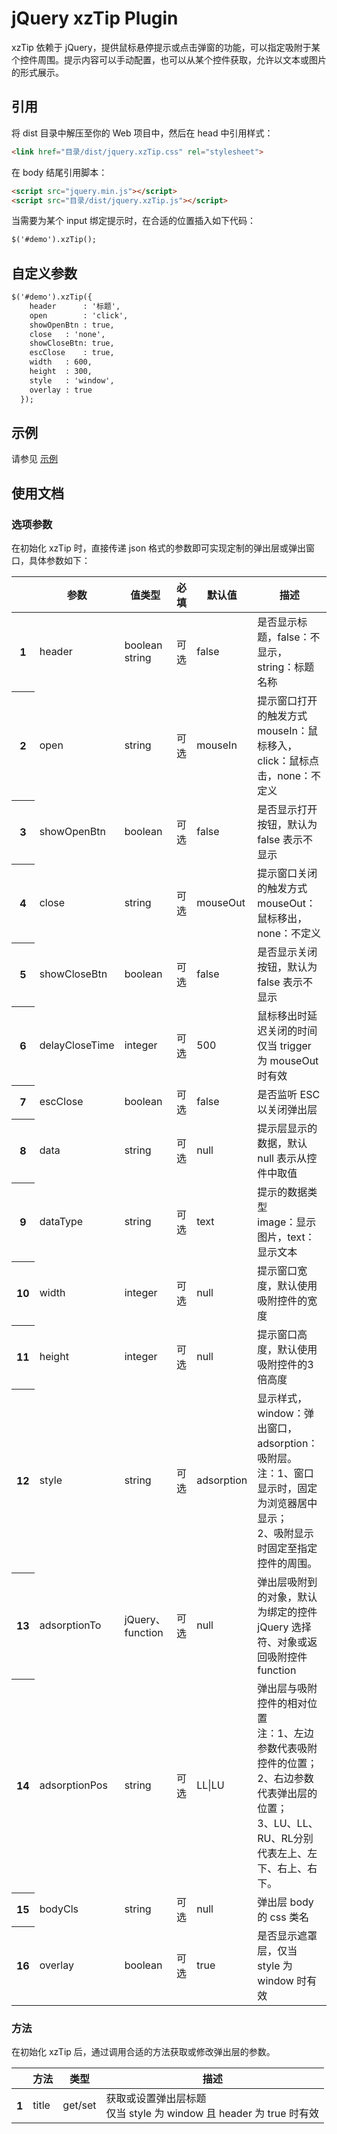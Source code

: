﻿# jQuery xzTip Plugin

xzTip 依赖于 jQuery，提供鼠标悬停提示或点击弹窗的功能，可以指定吸附于某个控件周围。提示内容可以手动配置，也可以从某个控件获取，允许以文本或图片的形式展示。

## 引用
将 dist 目录中解压至你的 Web 项目中，然后在 head 中引用样式：
```html
<link href="目录/dist/jquery.xzTip.css" rel="stylesheet">
```
在 body 结尾引用脚本：
```html
<script src="jquery.min.js"></script>
<script src="目录/dist/jquery.xzTip.js"></script>
```
当需要为某个 input 绑定提示时，在合适的位置插入如下代码：
```html
$('#demo').xzTip();
```

## 自定义参数
```html
$('#demo').xzTip({
    header      : '标题',
    open        : 'click',
    showOpenBtn : true,
    close	: 'none',
    showCloseBtn: true,
    escClose	: true,
    width	: 600,
    height	: 300,
    style	: 'window',
    overlay	: true
  });
```

## 示例
请参见 <a href="https://calvin1912.github.io/xzTip/index.html" target="_blank">示例</a>

## 使用文档
### 选项参数
在初始化 xzTip 时，直接传递 json 格式的参数即可实现定制的弹出层或弹出窗口，具体参数如下：
<table class="table table-bordered table-striped">
  <thead>
    <tr>
      <th></th>
      <th>参数</th>
      <th>值类型</th>
      <th>必填</th>
      <th>默认值</th>
      <th>描述</th>
    </tr>
  </thead>
  <tbody>
    <tr>
      <th scope="row">1</th>
      <td>header</td>
      <td>boolean<br/>string</td>
      <td>可选</td>
      <td>false</td>
      <td>是否显示标题，false：不显示，string：标题名称</td>
    </tr>
    <tr>
      <th scope="row">2</th>
      <td>open</td>
      <td>string</td>
      <td>可选</td>
      <td>mouseIn</td>
      <td>提示窗口打开的触发方式<br/>mouseIn：鼠标移入，click：鼠标点击，none：不定义</td>
    </tr>
    <tr>
      <th scope="row">3</th>
      <td>showOpenBtn</td>
      <td>boolean</td>
      <td>可选</td>
      <td>false</td>
      <td>是否显示打开按钮，默认为 false 表示不显示</td>
    </tr>
    <tr>
      <th scope="row">4</th>
      <td>close</td>
      <td>string</td>
      <td>可选</td>
      <td>mouseOut</td>
      <td>提示窗口关闭的触发方式<br/>mouseOut：鼠标移出，none：不定义</td>
    </tr>
    <tr>
      <th scope="row">5</th>
      <td>showCloseBtn</td>
      <td>boolean</td>
      <td>可选</td>
      <td>false</td>
      <td>是否显示关闭按钮，默认为 false 表示不显示</td>
    </tr>
    <tr>
      <th scope="row">6</th>
      <td>delayCloseTime</td>
      <td>integer</td>
      <td>可选</td>
      <td>500</td>
      <td>鼠标移出时延迟关闭的时间<br/>仅当 trigger 为 mouseOut 时有效</td>
    </tr>
    <tr>
      <th scope="row">7</th>
      <td>escClose</td>
      <td>boolean</td>
      <td>可选</td>
      <td>false</td>
      <td>是否监听 ESC 以关闭弹出层</td>
    </tr>
    <tr>
      <th scope="row">8</th>
      <td>data</td>
      <td>string</td>
      <td>可选</td>
      <td>null</td>
      <td>提示层显示的数据，默认 null 表示从控件中取值</td>
    </tr>
    <tr>
      <th scope="row">9</th>
      <td>dataType</td>
      <td>string</td>
      <td>可选</td>
      <td>text</td>
      <td>提示的数据类型<br/>image：显示图片，text：显示文本</td>
    </tr>
    <tr>
      <th scope="row">10</th>
      <td>width</td>
      <td>integer</td>
      <td>可选</td>
      <td>null</td>
      <td>提示窗口宽度，默认使用吸附控件的宽度</td>
    </tr>
    <tr>
      <th scope="row">11</th>
      <td>height</td>
      <td>integer</td>
      <td>可选</td>
      <td>null</td>
      <td>提示窗口高度，默认使用吸附控件的3倍高度</td>
    </tr>
    <tr>
      <th scope="row">12</th>
      <td>style</td>
      <td>string</td>
      <td>可选</td>
      <td>adsorption</td>
      <td>显示样式，window：弹出窗口，adsorption：吸附层。<br/>注：1、窗口显示时，固定为浏览器居中显示；<br/>2、吸附显示时固定至指定控件的周围。</td>
    </tr>
    <tr>
      <th scope="row">13</th>
      <td>adsorptionTo</td>
      <td>jQuery、function</td>
      <td>可选</td>
      <td>null</td>
      <td>弹出层吸附到的对象，默认为绑定的控件<br/>jQuery 选择符、对象或返回吸附控件 function</td>
    </tr>
    <tr>
      <th scope="row">14</th>
      <td>adsorptionPos</td>
      <td>string</td>
      <td>可选</td>
      <td>LL|LU</td>
      <td>弹出层与吸附控件的相对位置<br/>注：1、左边参数代表吸附控件的位置；<br/>2、右边参数代表弹出层的位置；<br/>3、LU、LL、RU、RL分别代表左上、左下、右上、右下。</td>
    </tr>
    <tr>
      <th scope="row">15</th>
      <td>bodyCls</td>
      <td>string</td>
      <td>可选</td>
      <td>null</td>
      <td>弹出层 body 的 css 类名</td>
    </tr>
    <tr>
      <th scope="row">16</th>
      <td>overlay</td>
      <td>boolean</td>
      <td>可选</td>
      <td>true</td>
      <td>是否显示遮罩层，仅当 style 为 window 时有效</td>
    </tr>
  </tbody>
</table>

### 方法
在初始化 xzTip 后，通过调用合适的方法获取或修改弹出层的参数。
<table class="table table-bordered table-striped">
  <thead>
    <tr>
      <th></th>
      <th>方法</th>
      <th>类型</th>
      <th>描述</th>
    </tr>
  </thead>
  <tbody>
    <tr>
      <th scope="row">1</th>
      <td>title</td>
      <td>get/set</td>
      <td>获取或设置弹出层标题<br/>仅当 style 为 window 且 header 为 true 时有效</td>
    </tr>
  </tbody>
</table>
